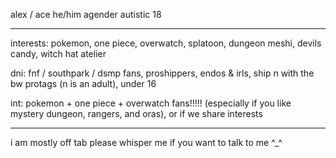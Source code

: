 alex / ace he/him agender autistic 18

***

interests: pokemon, one piece, overwatch, splatoon, dungeon meshi, devils candy, witch hat atelier

dni: fnf / southpark / dsmp fans, proshippers, endos & irls, ship n with the bw protags (n is an adult), under 16

int: pokemon + one piece + overwatch fans!!!!! (especially if you like mystery dungeon, rangers, and oras), or if we share interests 

 ***
 
i am mostly off tab please whisper me if you want to talk to me ^_^
